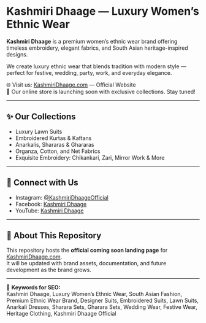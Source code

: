 # Kashmiri Dhaage — Luxury Women’s Ethnic Wear

**Kashmiri Dhaage** is a premium women’s ethnic wear brand offering timeless embroidery, elegant fabrics, and South Asian heritage-inspired designs.  

We create luxury ethnic wear that blends tradition with modern style — perfect for festive, wedding, party, work, and everyday elegance.  

🌐 Visit us: [KashmiriDhaage.com](https://www.kashmiridhaage.com) — Official Website  
🚀 Our online store is launching soon with exclusive collections. Stay tuned!

---

## ✨ Our Collections
- Luxury Lawn Suits  
- Embroidered Kurtas & Kaftans  
- Anarkalis, Shararas & Ghararas  
- Organza, Cotton, and Net Fabrics  
- Exquisite Embroidery: Chikankari, Zari, Mirror Work & More  

---

## 📲 Connect with Us
- Instagram: [@KashmiriDhaageOfficial](https://instagram.com/kashmiri_dhaage)  
- Facebook: [Kashmiri Dhaage](https://facebook.com/kashmiridhaage)  
- YouTube: [Kashmiri Dhaage](https://youtube.com/@KashmiriDhaage)  

---

## 📌 About This Repository
This repository hosts the **official coming soon landing page** for [KashmiriDhaage.com](https://www.kashmiridhaage.com).  
It will be updated with brand assets, documentation, and future development as the brand grows.  

---

🔑 **Keywords for SEO:**  
Kashmiri Dhaage, Luxury Women’s Ethnic Wear, South Asian Fashion, Premium Ethnic Wear Brand, Designer Suits, Embroidered Suits, Lawn Suits, Anarkali Dresses, Sharara Sets, Gharara Sets, Wedding Wear, Festive Wear, Heritage Clothing, Kashmiri Dhaage Official
